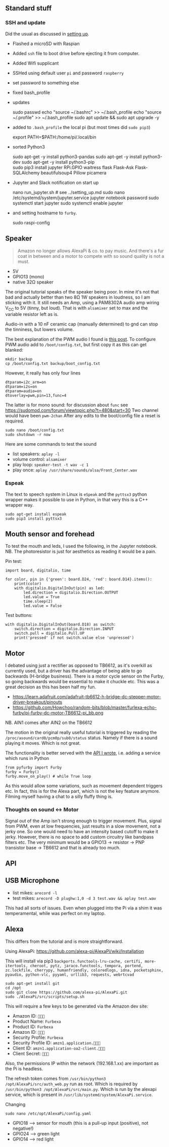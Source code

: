 ## Standard stuff
### SSH and update
Did the usual as discussed in [setting up](../setting_up.md).

* Flashed a microSD with Raspian
* Added `ssh` file to boot drive before ejecting it from computer.
* Added Wifi supplicant
* SSHed using default user `pi` and password `raspberry`
* set password to something else
* fixed bash_profile
* updates


    sudo passwd
    echo "source ~/.bashrc" >>  ~/.bash_profile
    echo "source ~/.profile" >>  ~/.bash_profile
    sudo apt update && sudo apt upgrade -y
    
* added to `.bash_profile` the local pi (but most times did `sudo pip3`)
    
    
    export PATH=$PATH:/home/pi/.local/bin

* sorted Python3


    sudo apt-get -y install python3-pandas
    sudo apt-get -y  install python3-dev
    sudo apt-get -y  install python3-pip  
    sudo pip3 install jupyter RPi.GPIO waitress flask Flask-Ask Flask-SQLAlchemy beautifulsoup4 Pillow picamera
 
* Jupyter and Slack notification on start up
 
 
    nano run_jupyter.sh # see ../setting_up.md
    sudo nano /etc/systemd/system/jupyter.service
    jupyter notebook password
    sudo systemctl start jupyter
    sudo systemctl enable jupyter
    
* and setting hostname to `furby`.


    sudo raspi-config 

## Speaker

> Amazon no longer allows AlexaPi & co. to pay music. 
> And there's a fur coat in between and a motor to compete with so sound quality is not a must.

* 5V
* GPIO13 (mono)
* native 32Ω speaker

The original tutorial speaks of the speaker being poor.
In mine it's not that bad and actually better than two 8Ω 1W speakers in loudness, so I am sticking with it.
It still needs an Amp, using a PAM8302A audio amp wiring V<sub>CC</sub> to 5V (tinny, but loud).
That is with `alsamixer` set to max and the variable resistor left as is.

Audio-in with a 10 nF ceramic cap (manually determined) to gnd can stop the tinniness, but lowers volume.

The best explanation of the PWM audio I found is [this post](https://librpip.frasersdev.net/peripheral-config/pwm0and1/).
To configure PWM audio add to `/boot/config.txt`, but first copy it as this can get blanked:

    mkdir backup
    cp /boot/config.txt backup/boot_config.txt
    
However, it really has only four lines

    dtparam=i2c_arm=on
    dtparam=i2s=on
    dtparam=audio=on
    dtoverlay=pwm,pin=13,func=4

The latter is for mono sound: for discussion about `func` see https://sudomod.com/forum/viewtopic.php?t=480&start=30
Two channel would have been `pwm-2chan`
After any edits to the boot/config file a reset is required.   

    sudo nano /boot/config.txt 
    sudo shutdown -r now

Here are some commands to test the sound
    
* list speakers: `aplay -l`
* volume control: `alsamixer`
* play loop: `speaker-test -t wav -c 1`
* play once: `aplay /usr/share/sounds/alsa/Front_Center.wav`

### Espeak

The text to speech system in Linux is `eSpeak` and the `pyttsx3` python wrapper makes it possible to use in Python,
in that very this is a C++ wrapper way.

    sudo apt-get install espeak
    sudo pip3 install pyttsx3

## Mouth sensor and forehead

To test the mouth and leds, I used the following, in the Jupyter notebook.
NB. The photoresistor is just for aesthetics as reading it would be a pain.

Pin test:

    import board, digitalio, time
    
    for color, pin in {'green': board.D24, 'red': board.D14}.items():
        print(color)
        with digitalio.DigitalInOut(pin) as led:
            led.direction = digitalio.Direction.OUTPUT
            led.value = True
            time.sleep(2)
            led.value = False
            
Test buttons:

    with digitalio.DigitalInOut(board.D18) as switch:
        switch.direction = digitalio.Direction.INPUT
        switch.pull = digitalio.Pull.UP
        print('pressed' if not switch.value else 'unpressed')


## Motor

I debated using just a rectifier as opposed to TB6612, as it's overkill as currently used,
but a driver has the advantage of being able to go backwards (H-bridge business).
There is a motor cycle sensor on the Furby, so going backwards would be essential to make it chuckle etc.
This was a great decision as this has been half my fun.

* https://learn.adafruit.com/adafruit-tb6612-h-bridge-dc-stepper-motor-driver-breakout/pinouts
* https://github.com/Howchoo/random-bits/blob/master/furlexa-echo-furby/pi-furby-dc-motor-TB6612-pi_bb.png

NB. AIN1 comes after AIN2 on the TB6612

The motion in the original really useful tutorial is triggered by reading the `/proc/asound/card0/pcm0p/sub0/status` status.
Namely if there is a sound playing it moves. Which is not great.

The functionality is better served with the [API I wrote](API.md), i.e. adding a service which runs in Python

    from pyfurby import Furby
    furby = Furby()
    furby.move_on_play() # while True loop

As this would allow some variations, such as movement dependent triggers etc.
In fact, this is for the Alexa part, which is not the key feature anymore.
Filming myself having a chat to a silly fluffy thing is.

### Thoughts on sound <-> Motor
 Signal out of the Amp isn't strong enough to trigger movement.
Plus, signal from PWM, even at low frequencies, just results in a slow movement, not a jerky one.
So one would need to have an intensity based cutoff to make it jerky.
However, there is no space to add custom circuitry like bandpass filters etc.
The very minimum would be a GPIO13 -> resistor -> PNP transistor base -> TB6612 and that is already too much.

## API



## USB Microphone

* list mikes: `arecord -l`
* test mikes: `arecord -D plughw:1,0 -d 3 test.wav && aplay test.wav`

This had all sorts of issues. Even when plugged into the Pi via a shim it was temperamental,
while was perfect on my laptop.

## Alexa

This differs from the tutorial and is more straightforward.

Using AlexaPi: https://github.com/alexa-pi/AlexaPi/wiki/Installation

This will install via pip3 `backports.functools-lru-cache, certifi, more-itertools, cheroot, pytz, jaraco.functools, tempora, portend, zc.lockfile, cherrypy, humanfriendly, coloredlogs, idna, pocketsphinx, pyaudio, python-vlc, pyyaml, urllib3, requests, webrtcvad`

    sudo apt-get install git
    cd /opt
    sudo git clone https://github.com/alexa-pi/AlexaPi.git
    sudo ./AlexaPi/src/scripts/setup.sh

This will require a few keys to be generated via the Amazon dev site:

* Amazon ID: `👾👾👾`
* Product Name: `Furbexa`
* Product ID: `Furbexa`
* Amazon ID: `👾👾👾`
* Security Profile: `Furbexa`
* Security Profile ID: `amzn1.application.👾👾👾`
* Client ID: `amzn1.application-oa2-client.👾👾👾`
* Client Secret: `👾👾👾`

Also, the permissions IP within the network (192.168.1.xx) are important as the Pi is headless.

The refresh token comes from `/usr/bin/python3 /opt/AlexaPi/src/auth_web.py` run as root.
Which is required by `/usr/bin/python3 /opt/AlexaPi/src/main.py`.
Which is run by the alexapi service, which is present in `/usr/lib/systemd/system/AlexaPi.service`.

Changing

    sudo nano /etc/opt/AlexaPi/config.yaml
    
* GPIO18 --> sensor for mouth (this is a pull-up input (positive), not negative!)
* GPIO24 --> green light
* GPIO14 --> red light